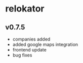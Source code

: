 # relokator
## v0.7.5

- companies added
- added google maps integration
- frontend update
- bug fixes


